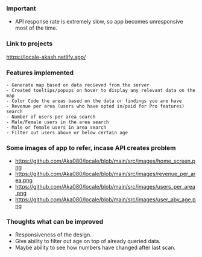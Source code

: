 ### Important

 - API response rate is extremely slow, so app becomes unresponsive most of the time.


### Link to projects
https://locale-akash.netlify.app/

### Features implemented
    - Generate map based on data recieved from the server
    - Created tooltips/popups on hover to display any relevant data on the map
    - Color Code the areas based on the data or findings you are have
    - Revenue per area (users who have opted in/paid for Pro features) search
    - Number of users per area search
    - Male/Female users in the area search
    - Male or female users in area search
    - Filter out users above or below certain age

### Some images of app to refer, incase API creates problem

  - https://github.com/Aka080/locale/blob/main/src/images/home_screen.png
  - https://github.com/Aka080/locale/blob/main/src/images/revenue_per_area.png
  - https://github.com/Aka080/locale/blob/main/src/images/users_per_area.png
  - https://github.com/Aka080/locale/blob/main/src/images/user_abv_age.png


### Thoughts what can be improved

  - Responsiveness of the design.
  - Give ability to filter out age on top of already queried data.
  - Maybe ability to see how numbers have changed after last scan. 
